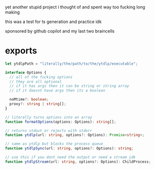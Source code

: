 yet another stupid project i thought of and spent way too fucking long making

this was a test for ts generation and practice idk

sponsored by github copilot and my last two braincells

# exports

```ts
let ytdlpPath = "literally/the/path/to/the/ytdlp/executable";

interface Options {
  // all of the fucking options
  // they are all optional
  // if it has args then it can be string or string array
  // if it doesnt have args then its a boolean

  noMtime?: boolean;
  proxy?: string | string[];
}

// literally turns options into an array
function formatOptions(options: Options): string[];

// returns stdout or rejects with stderr
function ytdlp(url: string, options?: Options): Promise<string>;

// same as ytdlp but blocks the process queue
function ytdlpSync(url: string, options?: Options): string;

// use this if you dont need the output or need a stream idk
function ytdlpStream(url: string, options?: Options): ChildProcess;
```